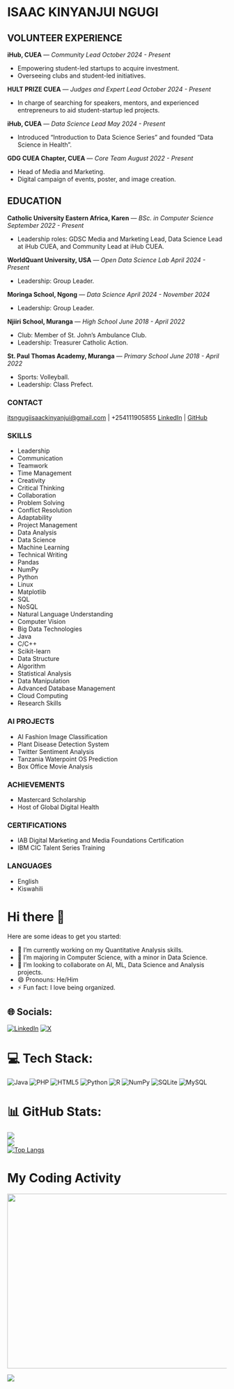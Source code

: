 # ISAAC KINYANJUI NGUGI

## VOLUNTEER EXPERIENCE

**iHub, CUEA** — *Community Lead*
*October 2024 - Present*
- Empowering student-led startups to acquire investment.
- Overseeing clubs and student-led initiatives.

**HULT PRIZE CUEA** — *Judges and Expert Lead*
*October 2024 - Present*
- In charge of searching for speakers, mentors, and experienced entrepreneurs to aid student-startup led projects.

**iHub, CUEA** — *Data Science Lead*
*May 2024 - Present*
- Introduced “Introduction to Data Science Series” and founded “Data Science in Health”.

**GDG CUEA Chapter, CUEA** — *Core Team*
*August 2022 - Present*
- Head of Media and Marketing.
- Digital campaign of events, poster, and image creation.

## EDUCATION

**Catholic University Eastern Africa, Karen** — *BSc. in Computer Science*
*September 2022 - Present*
- Leadership roles: GDSC Media and Marketing Lead, Data Science Lead at iHub CUEA, and Community Lead at iHub CUEA.

**WorldQuant University, USA** — *Open Data Science Lab*
*April 2024 - Present*
- Leadership: Group Leader.

**Moringa School, Ngong** — *Data Science*
*April 2024 - November 2024*
- Leadership: Group Leader.

**Njiiri School, Muranga** — *High School*
*June 2018 - April 2022*
- Club: Member of St. John’s Ambulance Club.
- Leadership: Treasurer Catholic Action.

**St. Paul Thomas Academy, Muranga** — *Primary School*
*June 2018 - April 2022*
- Sports: Volleyball.
- Leadership: Class Prefect.

### CONTACT
itsngugiisaackinyanjui@gmail.com | +254111905855
[LinkedIn](https://www.linkedin.com/in/isaackngugi/) | [GitHub](https://github.com/iamisaackn)

### SKILLS
- Leadership
- Communication
- Teamwork
- Time Management
- Creativity
- Critical Thinking
- Collaboration
- Problem Solving
- Conflict Resolution
- Adaptability
- Project Management
- Data Analysis
- Data Science
- Machine Learning
- Technical Writing
- Pandas
- NumPy
- Python
- Linux
- Matplotlib
- SQL
- NoSQL
- Natural Language Understanding
- Computer Vision
- Big Data Technologies
- Java
- C/C++
- Scikit-learn
- Data Structure
- Algorithm
- Statistical Analysis
- Data Manipulation
- Advanced Database Management
- Cloud Computing
- Research Skills

### AI PROJECTS
- AI Fashion Image Classification
- Plant Disease Detection System
- Twitter Sentiment Analysis
- Tanzania Waterpoint OS Prediction
- Box Office Movie Analysis

### ACHIEVEMENTS
- Mastercard Scholarship
- Host of Global Digital Health

### CERTIFICATIONS
- IAB Digital Marketing and Media Foundations Certification
- IBM CIC Talent Series Training

### LANGUAGES
- English
- Kiswahili


# Hi there 👋

Here are some ideas to get you started:

- 🔭 I’m currently working on my Quantitative Analysis skills.
- 🌱 I’m majoring in Computer Science, with a minor in Data Science.
- 👯 I’m looking to collaborate on AI, ML, Data Science and Analysis projects.
- 😄 Pronouns: He/Him
- ⚡ Fun fact: I love being organized.


## 🌐 Socials:
[![LinkedIn](https://img.shields.io/badge/LinkedIn-%230077B5.svg?logo=linkedin&logoColor=white)](https://linkedin.com/in/isaackngugi)
[![X](https://img.shields.io/badge/X-black.svg?logo=X&logoColor=white)](https://x.com/_isaackn) 

# 💻 Tech Stack:
![Java](https://img.shields.io/badge/java-%23ED8B00.svg?style=for-the-badge&logo=openjdk&logoColor=white) 
![PHP](https://img.shields.io/badge/php-%23777BB4.svg?style=for-the-badge&logo=php&logoColor=white)
![HTML5](https://img.shields.io/badge/html5-%23E34F26.svg?style=for-the-badge&logo=html5&logoColor=white)
![Python](https://img.shields.io/badge/python-3670A0?style=for-the-badge&logo=python&logoColor=ffdd54)
![R](https://img.shields.io/badge/r-%23276DC3.svg?style=for-the-badge&logo=r&logoColor=white)
![NumPy](https://img.shields.io/badge/numpy-%23013243.svg?style=for-the-badge&logo=numpy&logoColor=white)
![SQLite](https://img.shields.io/badge/sqlite-%2307405e.svg?style=for-the-badge&logo=sqlite&logoColor=white)
![MySQL](https://img.shields.io/badge/mysql-%2300000f.svg?style=for-the-badge&logo=mysql&logoColor=white)

# 📊 GitHub Stats:
![](https://github-readme-stats.vercel.app/api?username=iamisaackn&theme=yeblu&hide_border=false&include_all_commits=true&count_private=true)<br/>
![](https://github-readme-streak-stats.herokuapp.com/?user=iamisaackn&theme=yeblu&hide_border=false)<br/>
[![Top Langs](https://github-readme-stats.vercel.app/api/top-langs/?username=iamisaackn&layout=compact&langs_count=6)](https://github.com/anuraghazra/github-readme-stats)

# My Coding Activity

<img src="https://wakatime.com/share/@iamisaackn/8de1adbb-4a8e-4d6e-8958-36d4b5595bf9.svg"  width="700" height="400">

[![](https://visitcount.itsvg.in/api?id=iamisaackn&icon=0&color=0)](https://visitcount.itsvg.in)
